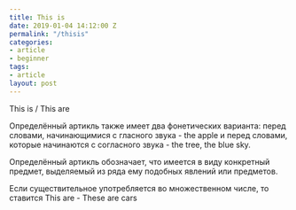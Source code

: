 ```yaml
---
title: This is
date: 2019-01-04 14:12:00 Z
permalink: "/thisis"
categories:
- article
- beginner
tags:
- article
layout: post
---
```



This is / This are

Определённый артикль также имеет два фонетических варианта: перед словами, начинающимися с гласного звука - the apple и перед словами, которые начинаются с согласного звука - the tree, the blue sky. 

Определённый артикль обозначает, что имеется в виду конкретный предмет, выделяемый из ряда ему подобных явлений или предметов.

Если существительное употребляется во множественном числе, то ставится This are - These are cars 